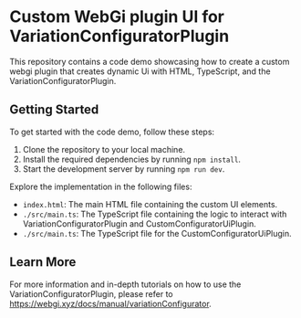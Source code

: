 # Custom WebGi plugin UI for VariationConfiguratorPlugin

This repository contains a code demo showcasing how to create a custom webgi plugin that creates dynamic Ui with HTML, TypeScript, and the VariationConfiguratorPlugin.

## Getting Started

To get started with the code demo, follow these steps:

1. Clone the repository to your local machine.
2. Install the required dependencies by running `npm install`.
3. Start the development server by running `npm run dev`.

Explore the implementation in the following files:

- `index.html`: The main HTML file containing the custom UI elements.
- `./src/main.ts`: The TypeScript file containing the logic to interact with VariationConfiguratorPlugin and CustomConfiguratorUiPlugin.
- `./src/main.ts`: The TypeScript file for the CustomConfiguratorUiPlugin.


## Learn More

For more information and in-depth tutorials on how to use the VariationConfiguratorPlugin, please refer to https://webgi.xyz/docs/manual/variationConfigurator.
